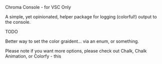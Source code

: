 Chroma Console - for VSC Only

A simple, yet opinionated, helper package for logging (colorful!) output to the console.

TODO

Better way to set the color graident... via an enum, or something.

Please note if you want more options, please check out Chalk, Chalk Animation, or Colorfy - this
